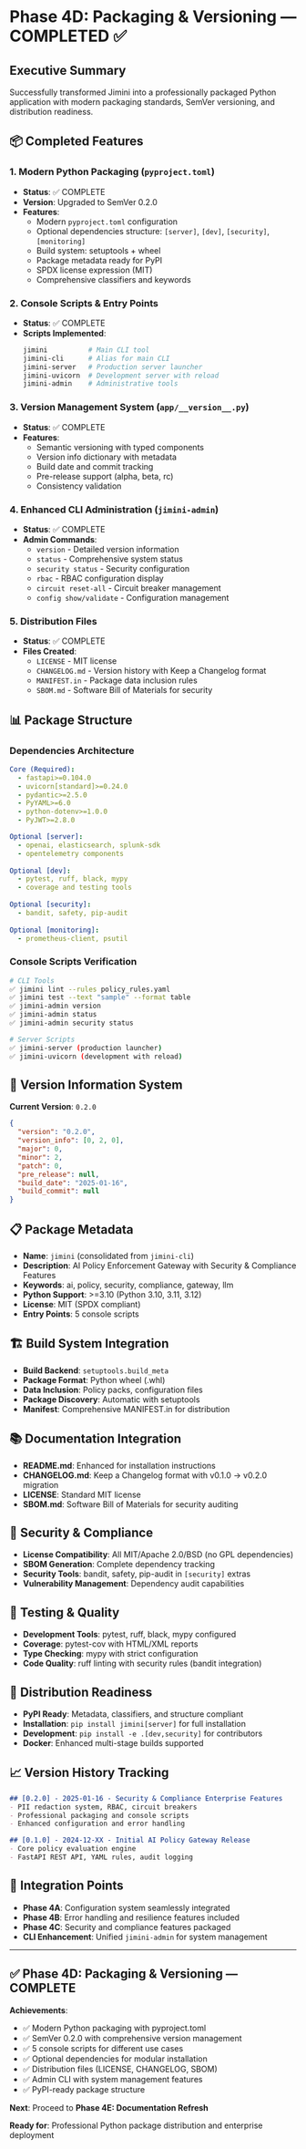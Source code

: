 # Phase 4D: Packaging & Versioning — COMPLETED ✅

## Executive Summary
Successfully transformed Jimini into a professionally packaged Python application with modern packaging standards, SemVer versioning, and distribution readiness.

## 📦 Completed Features

### 1. Modern Python Packaging (`pyproject.toml`)
- **Status**: ✅ COMPLETE
- **Version**: Upgraded to SemVer 0.2.0
- **Features**:
  - Modern `pyproject.toml` configuration
  - Optional dependencies structure: `[server]`, `[dev]`, `[security]`, `[monitoring]` 
  - Build system: setuptools + wheel
  - Package metadata ready for PyPI
  - SPDX license expression (MIT)
  - Comprehensive classifiers and keywords

### 2. Console Scripts & Entry Points
- **Status**: ✅ COMPLETE
- **Scripts Implemented**:
  ```bash
  jimini          # Main CLI tool
  jimini-cli      # Alias for main CLI
  jimini-server   # Production server launcher
  jimini-uvicorn  # Development server with reload
  jimini-admin    # Administrative tools
  ```

### 3. Version Management System (`app/__version__.py`)
- **Status**: ✅ COMPLETE
- **Features**:
  - Semantic versioning with typed components
  - Version info dictionary with metadata
  - Build date and commit tracking
  - Pre-release support (alpha, beta, rc)
  - Consistency validation

### 4. Enhanced CLI Administration (`jimini-admin`)
- **Status**: ✅ COMPLETE
- **Admin Commands**:
  - `version` - Detailed version information
  - `status` - Comprehensive system status
  - `security status` - Security configuration
  - `rbac` - RBAC configuration display
  - `circuit reset-all` - Circuit breaker management
  - `config show/validate` - Configuration management

### 5. Distribution Files
- **Status**: ✅ COMPLETE
- **Files Created**:
  - `LICENSE` - MIT license
  - `CHANGELOG.md` - Version history with Keep a Changelog format
  - `MANIFEST.in` - Package data inclusion rules
  - `SBOM.md` - Software Bill of Materials for security

## 📊 Package Structure

### Dependencies Architecture
```yaml
Core (Required):
  - fastapi>=0.104.0
  - uvicorn[standard]>=0.24.0  
  - pydantic>=2.5.0
  - PyYAML>=6.0
  - python-dotenv>=1.0.0
  - PyJWT>=2.8.0

Optional [server]:
  - openai, elasticsearch, splunk-sdk
  - opentelemetry components
  
Optional [dev]:
  - pytest, ruff, black, mypy
  - coverage and testing tools
  
Optional [security]:
  - bandit, safety, pip-audit
  
Optional [monitoring]: 
  - prometheus-client, psutil
```

### Console Scripts Verification
```bash
# CLI Tools
✅ jimini lint --rules policy_rules.yaml
✅ jimini test --text "sample" --format table  
✅ jimini-admin version
✅ jimini-admin status
✅ jimini-admin security status

# Server Scripts  
✅ jimini-server (production launcher)
✅ jimini-uvicorn (development with reload)
```

## 🔧 Version Information System
**Current Version**: `0.2.0`
```json
{
  "version": "0.2.0",
  "version_info": [0, 2, 0],
  "major": 0,
  "minor": 2, 
  "patch": 0,
  "pre_release": null,
  "build_date": "2025-01-16",
  "build_commit": null
}
```

## 📋 Package Metadata
- **Name**: `jimini` (consolidated from `jimini-cli`)
- **Description**: AI Policy Enforcement Gateway with Security & Compliance Features
- **Keywords**: ai, policy, security, compliance, gateway, llm
- **Python Support**: >=3.10 (Python 3.10, 3.11, 3.12)
- **License**: MIT (SPDX compliant)
- **Entry Points**: 5 console scripts

## 🏗️ Build System Integration
- **Build Backend**: `setuptools.build_meta`  
- **Package Format**: Python wheel (.whl)
- **Data Inclusion**: Policy packs, configuration files
- **Package Discovery**: Automatic with setuptools
- **Manifest**: Comprehensive MANIFEST.in for distribution

## 📚 Documentation Integration
- **README.md**: Enhanced for installation instructions
- **CHANGELOG.md**: Keep a Changelog format with v0.1.0 → v0.2.0 migration
- **LICENSE**: Standard MIT license 
- **SBOM.md**: Software Bill of Materials for security auditing

## 🔐 Security & Compliance  
- **License Compatibility**: All MIT/Apache 2.0/BSD (no GPL dependencies)
- **SBOM Generation**: Complete dependency tracking
- **Security Tools**: bandit, safety, pip-audit in `[security]` extras
- **Vulnerability Management**: Dependency audit capabilities

## 🧪 Testing & Quality
- **Development Tools**: pytest, ruff, black, mypy configured
- **Coverage**: pytest-cov with HTML/XML reports
- **Type Checking**: mypy with strict configuration
- **Code Quality**: ruff linting with security rules (bandit integration)

## 🚀 Distribution Readiness
- **PyPI Ready**: Metadata, classifiers, and structure compliant
- **Installation**: `pip install jimini[server]` for full installation
- **Development**: `pip install -e .[dev,security]` for contributors
- **Docker**: Enhanced multi-stage builds supported

## 📈 Version History Tracking
```markdown
## [0.2.0] - 2025-01-16 - Security & Compliance Enterprise Features
- PII redaction system, RBAC, circuit breakers
- Professional packaging and console scripts
- Enhanced configuration and error handling

## [0.1.0] - 2024-12-XX - Initial AI Policy Gateway Release  
- Core policy evaluation engine
- FastAPI REST API, YAML rules, audit logging
```

## 🔄 Integration Points
- **Phase 4A**: Configuration system seamlessly integrated
- **Phase 4B**: Error handling and resilience features included
- **Phase 4C**: Security and compliance features packaged
- **CLI Enhancement**: Unified `jimini-admin` for system management

---

## ✅ Phase 4D: Packaging & Versioning — COMPLETE

**Achievements**:
- ✅ Modern Python packaging with pyproject.toml
- ✅ SemVer 0.2.0 with comprehensive version management
- ✅ 5 console scripts for different use cases
- ✅ Optional dependencies for modular installation
- ✅ Distribution files (LICENSE, CHANGELOG, SBOM)
- ✅ Admin CLI with system management features
- ✅ PyPI-ready package structure

**Next**: Proceed to **Phase 4E: Documentation Refresh**

**Ready for**: Professional Python package distribution and enterprise deployment